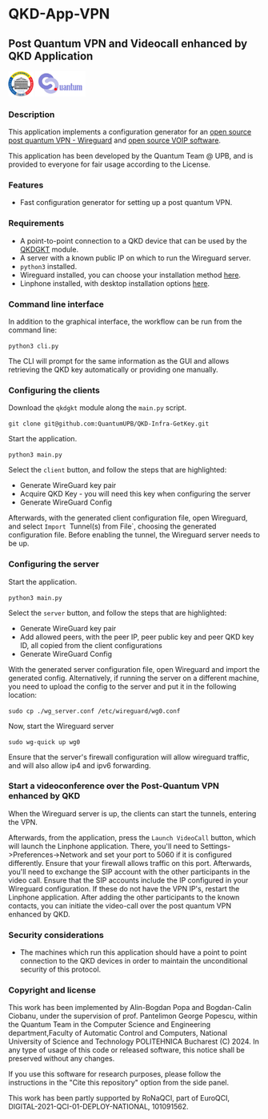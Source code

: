 # QKD-App-VPN

## Post Quantum VPN and Videocall enhanced by QKD Application
<p float="left">
    <img src="upb.png" alt="University Politehnica of Bucharest" width="50"/>
    <img src="Logo.png" alt="Quantum Team @ UPB" width="100"/>
</p>

### Description

This application implements a configuration generator for an [open source post quantum VPN - Wireguard](https://www.wireguard.com/) and [open source VOIP software](https://www.linphone.org/).

This application has been developed by the Quantum Team @ UPB, and is provided to everyone for fair usage according to the License.

### Features

- Fast configuration generator for setting up a post quantum VPN.
  
### Requirements

- A point-to-point connection to a QKD device that can be used by the [QKDGKT](https://github.com/QuantumUPB/QKD-Infra-GetKey) module.
- A server with a known public IP on which to run the Wireguard server.
- `python3` installed.
- Wireguard installed, you can choose your installation method [here](https://www.wireguard.com/install/).
- Linphone installed, with desktop installation options [here](https://new.linphone.org/technical-corner/linphone?qt-technical_corner=2#qt-technical_corner).

### Command line interface

In addition to the graphical interface, the workflow can be run from the command line:

`python3 cli.py`

The CLI will prompt for the same information as the GUI and allows retrieving the QKD key automatically or providing one manually.

### Configuring the clients

Download the `qkdgkt` module along the `main.py` script.

`git clone git@github.com:QuantumUPB/QKD-Infra-GetKey.git`

Start the application. 

`python3 main.py`

Select the `client` button, and follow the steps that are highlighted:

- Generate WireGuard key pair
- Acquire QKD Key - you will need this key when configuring the server
- Generate WireGuard Config

Afterwards, with the generated client configuration file, open Wireguard, and select `Import `Tunnel(s) from File`, choosing the generated configuration file. Before enabling the tunnel, the Wireguard server needs to be up.

### Configuring the server

Start the application. 

`python3 main.py`

Select the `server` button, and follow the steps that are highlighted:

- Generate WireGuard key pair
- Add allowed peers, with the peer IP, peer public key and peer QKD key ID, all copied from the client configurations
- Generate WireGuard Config

With the generated server configuration file, open Wireguard and import the generated config. Alternatively, if running the server on a different machine, you need to upload the config to the server and put it in the following location:

`sudo cp ./wg_server.conf /etc/wireguard/wg0.conf`

Now, start the Wireguard server

`sudo wg-quick up wg0`

Ensure that the server's firewall configuration will allow wireguard traffic, and will also allow ip4 and ipv6 forwarding.

### Start a videoconference over the Post-Quantum VPN enhanced by QKD

When the Wireguard server is up, the clients can start the tunnels, entering the VPN.

Afterwards, from the application, press the `Launch VideoCall` button, which will launch the Linphone application. There, you'll need to Settings->Preferences->Network and set your port to 5060 if it is configured differently. Ensure that your firewall allows traffic on this port. Afterwards, you'll need to exchange the SIP account with the other participants in the video call. Ensure that the SIP accounts include the IP configured in your Wireguard configuration. If these do not have the VPN IP's, restart the Linphone application. After adding the other participants to the known contacts, you can initiate the video-call over the post quantum VPN enhanced by QKD.

### Security considerations

- The machines which run this application should have a point to point connection to the QKD devices in order to maintain the unconditional security of this protocol.

### Copyright and license

This work has been implemented by Alin-Bogdan Popa and Bogdan-Calin Ciobanu, under the supervision of prof. Pantelimon George Popescu, within the Quantum Team in the Computer Science and Engineering department,Faculty of Automatic Control and Computers, National University of Science and Technology POLITEHNICA Bucharest (C) 2024. In any type of usage of this code or released software, this notice shall be preserved without any changes.

If you use this software for research purposes, please follow the instructions in the "Cite this repository" option from the side panel.

This work has been partly supported by RoNaQCI, part of EuroQCI, DIGITAL-2021-QCI-01-DEPLOY-NATIONAL, 101091562.
